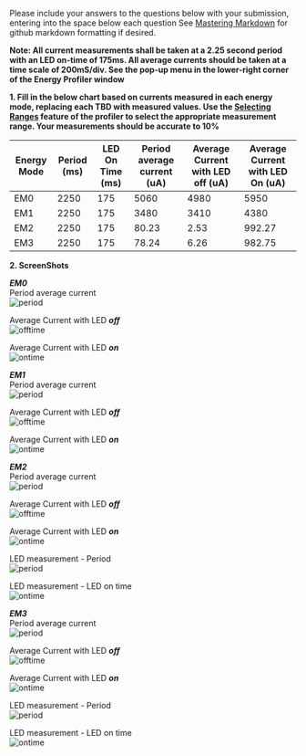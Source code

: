 Please include your answers to the questions below with your submission, entering into the space below each question
See [Mastering Markdown](https://guides.github.com/features/mastering-markdown/) for github markdown formatting if desired.

**Note: All current measurements shall be taken at a 2.25 second period with an LED on-time of 175ms. All average currents should be taken at a time scale of 200mS/div. See the pop-up menu in the lower-right corner of the Energy Profiler window**

**1. Fill in the below chart based on currents measured in each energy mode, replacing each TBD with measured values.  Use the [Selecting Ranges](https://www.silabs.com/documents/public/user-guides/ug343-multinode-energy-profiler.pdf) feature of the profiler to select the appropriate measurement range.  Your measurements should be accurate to 10%**

Energy Mode | Period (ms) | LED On Time (ms) |Period average current (uA) | Average Current with LED off (uA) | Average Current with LED On (uA)
------------| ------------|------------------|----------------------------|-----------------------------------|---------------------------------
EM0         |    2250     |       175        |            5060            |           4980                    |         5950
EM1         |    2250     |       175        |            3480            |           3410                    |         4380
EM2         |    2250     |       175        |            80.23           |           2.53                    |         992.27
EM3         |    2250     |       175        |            78.24           |           6.26                    |         982.75



**2. ScreenShots**  

***EM0***  
Period average current   <br> 
 ![period](https://github.com/CU-ECEN-5823/ecen5823-assignment2-malolasimman/assets/59477885/d1fcf15c-0777-43da-83c4-ea0a5b44c335) <br>

Average Current with LED ***off***  <br>
![offtime](https://github.com/CU-ECEN-5823/ecen5823-assignment2-malolasimman/assets/59477885/7c4b1967-41e4-4e64-ad9d-5b48082d870c) <br>

Average Current with LED ***on***  <br>
![ontime](https://github.com/CU-ECEN-5823/ecen5823-assignment2-malolasimman/assets/59477885/24a713ab-ada2-4c34-ae5d-9fcd994a9782) <br>


***EM1***  
Period average current   <br> 
![period](https://github.com/CU-ECEN-5823/ecen5823-assignment2-malolasimman/assets/59477885/ebbb2794-9214-4e4e-80e3-26d58c04fc92) <br>

Average Current with LED ***off***  <br>
![offtime](https://github.com/CU-ECEN-5823/ecen5823-assignment2-malolasimman/assets/59477885/51a3b050-06ba-44cb-9d2c-472b2df0fde9) <br>

Average Current with LED ***on***  <br>
![ontime](https://github.com/CU-ECEN-5823/ecen5823-assignment2-malolasimman/assets/59477885/a456c46a-cb5d-4d04-925f-b06b293d9f29) <br>


***EM2***  
Period average current <br> 
 ![period](https://github.com/CU-ECEN-5823/ecen5823-assignment2-malolasimman/assets/59477885/4b5d1c33-40de-4698-a130-b9edee6a6af6) <br>

Average Current with LED ***off***  <br>
![offtime](https://github.com/CU-ECEN-5823/ecen5823-assignment2-malolasimman/assets/59477885/f14ec5ae-0fcd-4790-893a-5746bc9b1add) <br>

Average Current with LED ***on***  <br>
![ontime](https://github.com/CU-ECEN-5823/ecen5823-assignment2-malolasimman/assets/59477885/e08307a0-7470-4d11-8370-78d5e9cdfeab) <br>

LED measurement - Period   <br>
![period](https://github.com/CU-ECEN-5823/ecen5823-assignment2-malolasimman/assets/59477885/f9866444-9619-4021-8135-79db8561aeb3)<br>

LED measurement - LED on time   <br>
![ontime](https://github.com/CU-ECEN-5823/ecen5823-assignment2-malolasimman/assets/59477885/fcd7fd3f-cd24-4c09-a03b-37e81fea8655) <br>


***EM3***  
Period average current    <br>
![period](https://github.com/CU-ECEN-5823/ecen5823-assignment2-malolasimman/assets/59477885/aceab6ec-ab1f-4eac-b51e-2dc166d52927) <br>

Average Current with LED ***off***  <br>
![offtime](https://github.com/CU-ECEN-5823/ecen5823-assignment2-malolasimman/assets/59477885/671cd985-d8c0-424e-8679-7d24cfec9cc1) <br>

Average Current with LED ***on***   <br>
![ontime](https://github.com/CU-ECEN-5823/ecen5823-assignment2-malolasimman/assets/59477885/ccbee5a7-fb52-4a8b-8bb5-bb77b01e1079) <br>

LED measurement - Period   <br>
![period](https://github.com/CU-ECEN-5823/ecen5823-assignment2-malolasimman/assets/59477885/61ec71d0-fd5f-4895-92a4-80f41e0faff6) <br>

LED measurement - LED on time   <br>
![ontime](https://github.com/CU-ECEN-5823/ecen5823-assignment2-malolasimman/assets/59477885/3e061be6-9dcb-478a-bfd5-8ee0d764f339) <br>


[em0_avg_current_period]: screenshots/em0_avg_current_period.jpg "em0_avg_current_period"
[em0_avg_current_ledoff]: screenshots/em0_avg_current_ledoff.jpg "em0_avg_current_ledoff"
[em0_avg_current_ledon]: put-your-link-to-screenshot-image-here "em0_avg_current_ledon"

[em1_avg_current_period]: put-your-link-to-screenshot-image-here "em1_avg_current_period"
[em1_avg_current_ledoff]: put-your-link-to-screenshot-image-here "em1_avg_current_ledoff"
[em1_avg_current_ledon]: put-your-link-to-screenshot-image-here "em1_avg_current_ledon"

[em2_avg_current_period]: put-your-link-to-screenshot-image-here "em2_avg_current_period"
[em2_avg_current_ledoff]: put-your-link-to-screenshot-image-here "em2_avg_current_ledoff"
[em2_avg_current_ledon]: put-your-link-to-screenshot-image-here "em2_avg_current_ledon"
[em2_led_period]: put-your-link-to-screenshot-image-here "em2_led_period"
[em2_led_ledOnTime]: put-your-link-to-screenshot-image-here "em2_led_ledOnTime"

[em3_avg_current_period]: put-your-link-to-screenshot-image-here "em3_avg_current_period"
[em3_avg_current_ledoff]: put-your-link-to-screenshot-image-here "em3_avg_current_ledoff"
[em3_avg_current_ledon]: put-your-link-to-screenshot-image-here "em3_avg_current_ledon"
[em3_led_period]: put-your-link-to-screenshot-image-here "em3_led_period"
[em3_led_ledOnTime]: put-your-link-to-screenshot-image-here "em3_led_ledOnTime"
